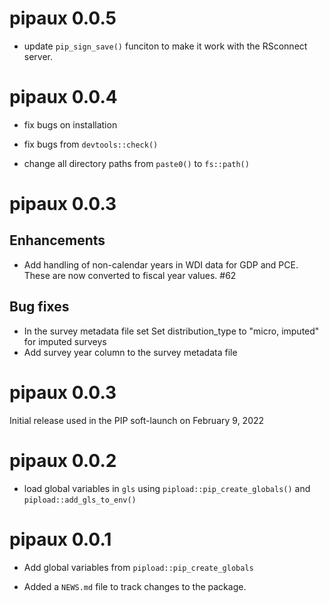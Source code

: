 # pipaux 0.0.5
* update `pip_sign_save()` funciton to make it work with the RSconnect server.

# pipaux 0.0.4

* fix bugs on installation

* fix bugs from `devtools::check()`

* change all directory paths from `paste0()` to `fs::path()`

# pipaux 0.0.3

## Enhancements

* Add handling of non-calendar years in WDI data for GDP and PCE. These are now converted to fiscal year values. #62

## Bug fixes
 
* In the survey metadata file set Set distribution_type to "micro, imputed" for imputed surveys  
* Add survey year column to the survey metadata file 
# pipaux 0.0.3

Initial release used in the PIP soft-launch on February 9, 2022
# pipaux 0.0.2

* load global variables in `gls` using `pipload::pip_create_globals()` and `pipload::add_gls_to_env()`

# pipaux 0.0.1

* Add global variables from `pipload::pip_create_globals`

* Added a `NEWS.md` file to track changes to the package.
